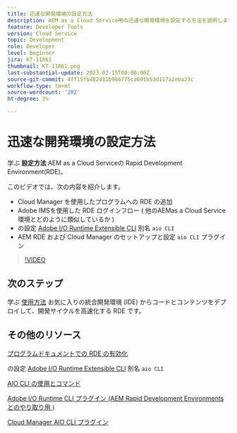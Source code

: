```yaml
---
title: 迅速な開発環境の設定方法
description: AEM as a Cloud Service用の迅速な開発環境を設定する方法を説明します。
feature: Developer Tools
version: Cloud Service
topic: Development
role: Developer
level: Beginner
jira: KT-11861
thumbnail: KT-11861.png
last-substantial-update: 2023-02-15T00:00:00Z
source-git-commit: 4ff15fb482d31b984775ca691b53d117a2eba23c
workflow-type: tm+mt
source-wordcount: '202'
ht-degree: 3%

---
```



# 迅速な開発環境の設定方法

学ぶ **設定方法** AEM as a Cloud Serviceの Rapid Development Environment(RDE)。

このビデオでは、次の内容を紹介します。

- Cloud Manager を使用したプログラムへの RDE の追加
- Adobe IMSを使用した RDE ログインフロー ( 他のAEMas a Cloud Service環境とどのように類似しているか )
- の設定 [Adobe I/O Runtime Extensible CLI](https://developer.adobe.com/runtime/docs/guides/tools/cli_install/) 別名 `aio CLI`
- AEM RDE および Cloud Manager のセットアップと設定 `aio CLI` プラグイン

>[!VIDEO](https://video.tv.adobe.com/v/3415490/?quality=12&learn=on)

## 次のステップ

学ぶ [使用方法](./how-to-use.md) お気に入りの統合開発環境 (IDE) からコードとコンテンツをデプロイして、開発サイクルを高速化する RDE です。


## その他のリソース

[プログラムドキュメントでの RDE の有効化](https://experienceleague.adobe.com/docs/experience-manager-cloud-service/content/implementing/developing/rapid-development-environments.html#enabling-rde-in-a-program)

の設定 [Adobe I/O Runtime Extensible CLI](https://developer.adobe.com/runtime/docs/guides/tools/cli_install/) 別名 `aio CLI`

[AIO CLI の使用とコマンド](https://github.com/adobe/aio-cli#usage)

[Adobe I/O Runtime CLI プラグイン (AEM Rapid Development Environments とのやり取り用 )](https://github.com/adobe/aio-cli-plugin-aem-rde#aio-cli-plugin-aem-rde)

[Cloud Manager AIO CLI プラグイン](https://github.com/adobe/aio-cli-plugin-cloudmanager)
